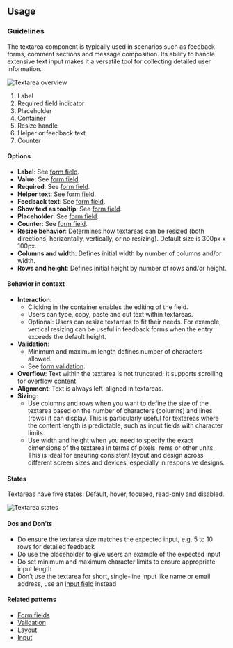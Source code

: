 ## Usage

### Guidelines

The textarea component is typically used in scenarios such as feedback forms, comment sections and message composition. Its ability to handle extensive text input makes it a versatile tool for collecting detailed user information.

![Textarea overview](https://www.figma.com/design/wEptRgAezDU1z80Cn3eZ0o/iX-Pattern-Illustrations?node-id=3814-1128&t=DtCmoFcLwhf7ke3S-4)

1. Label
2. Required field indicator
3. Placeholder
4. Container
5. Resize handle
6. Helper or feedback text
7. Counter

#### Options

- **Label**: See [form field](../forms-field).
- **Value**: See [form field](../forms-field).
- **Required**: See [form field](../forms-field).
- **Helper text**: See [form field](../forms-field).
- **Feedback text**: See [form field](../forms-field).
- **Show text as tooltip**: See [form field](../forms-field).
- **Placeholder**: See [form field](../forms-field).
- **Counter**: See [form field](../forms-field).
- **Resize behavior**: Determines how textareas can be resized (both directions, horizontally, vertically, or no resizing). Default size is 300px x 100px.
- **Columns and width**: Defines initial width by number of columns and/or width.
- **Rows and height**: Defines initial height by number of rows and/or height.

#### Behavior in context

- **Interaction**:
  - Clicking in the container enables the editing of the field.
  - Users can type, copy, paste and cut text within textareas.
  - Optional: Users can resize textareas to fit their needs. For example, vertical resizing can be useful in feedback forms when the entry exceeds the default height.
- **Validation**:
  - Minimum and maximum length defines number of characters allowed.
  - See [form validation](../forms-validation).
- **Overflow**: Text within the textarea is not truncated; it supports scrolling for overflow content.
- **Alignment**: Text is always left-aligned in textareas.
- **Sizing**:
  - Use columns and rows when you want to define the size of the textarea based on the number of characters (columns) and lines (rows) it can display. This is particularly useful for textareas where the content length is predictable, such as input fields with character limits.
  - Use width and height when you need to specify the exact dimensions of the textarea in terms of pixels, rems or other units. This is ideal for ensuring consistent layout and design across different screen sizes and devices, especially in responsive designs.

#### States

Textareas have five states: Default, hover, focused, read-only and disabled.

![Textarea states](https://www.figma.com/design/wEptRgAezDU1z80Cn3eZ0o/iX-Pattern-Illustrations?node-id=3947-527&t=DtCmoFcLwhf7ke3S-4)

#### Dos and Don’ts

- Do ensure the textarea size matches the expected input, e.g. 5 to 10 rows for detailed feedback
- Do use the placeholder to give users an example of the expected input
- Do set minimum and maximum character limits to ensure appropriate input length
- Don’t use the textarea for short, single-line input like name or email address, use an [input field](../input) instead

#### Related patterns

- [Form fields](../forms-field)
- [Validation](../forms-validation)
- [Layout](../forms-layout)
- [Input](../input)
